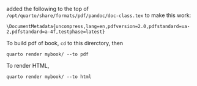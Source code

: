 
added the following to the top of
`/opt/quarto/share/formats/pdf/pandoc/doc-class.tex` to make this work:

```{latex}
\DocumentMetadata{uncompress,lang=en,pdfversion=2.0,pdfstandard=ua-2,pdfstandard=a-4f,testphase=latest}
```


To build pdf of book, `cd` to this direrctory, then
```
quarto render mybook/ --to pdf
```

To render HTML, 
```
quarto render mybook/ --to html
```
